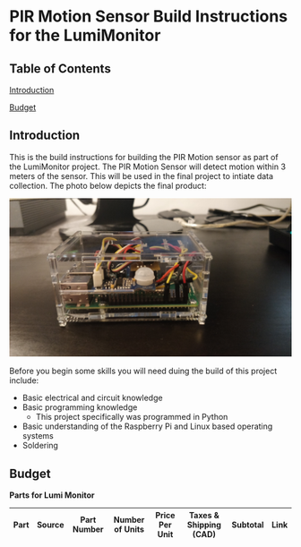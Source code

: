 # PIR Motion Sensor Build Instructions for the LumiMonitor

## Table of Contents
[Introduction](https://github.com/KyleV1999/LumiMonitor#Introduction)

[Budget](https://github.com/KyleV1999/LumiMonitor#Budget)


## Introduction

This is the build instructions for building the PIR Motion sensor as part of the LumiMonitor project. The PIR Motion Sensor will detect motion within 3 meters of the sensor. This will be used in the final project to intiate data collection. The photo below depicts the final product:

![Final Product](Images/box_sensormount.jpg)

Before you begin some skills you will need duing the build of this project include:
* Basic electrical and circuit knowledge
* Basic programming knowledge
  * This project specifically was programmed in Python
* Basic understanding of the Raspberry Pi and Linux based operating systems
* Soldering

## Budget
**Parts for Lumi Monitor**

| Part   | Source  | Part Number | Number of Units | Price Per Unit  | Taxes & Shipping (CAD) | Subtotal  | Link |
| ------ | ------- | ----------- | --------------- | --------------- | ---------------------- | --------- | ---- |










